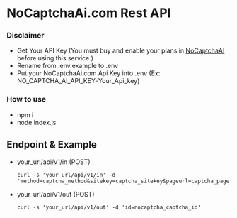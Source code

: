 # NoCaptchaAi.com Rest API

### Disclaimer
- Get Your API Key (You must buy and enable your plans in [NoCaptchaAI](https://nocaptchaai.com) before using this service.)
- Rename from .env.example to .env
- Put your NoCaptchaAi.com Api Key into .env (Ex: NO_CAPTCHA_AI_API_KEY=Your_Api_key)

### How to use
- npm i
- node index.js

## Endpoint & Example
- your_url/api/v1/in (POST)
  ```
  curl -s 'your_url/api/v1/in' -d 'method=captcha_method&sitekey=captcha_sitekey&pageurl=captcha_page_url'
  ```
- your_url/api/v1/out (POST)
  ```
  curl -s 'your_url/api/v1/out' -d 'id=nocaptcha_captcha_id'
  ```
